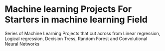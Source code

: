 # Machine learning Projects For Starters in machine learning Field
Series of Machine Learning Projects that cut across from Linear regression, Logical regression, Decision Tress, Random Forest and Convolutional Neural Networks
